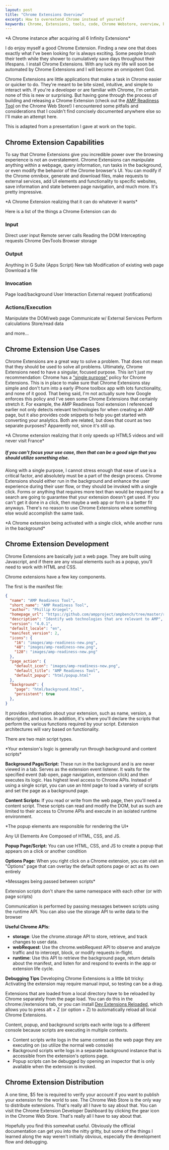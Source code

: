 ```yaml
---
layout: post
title: "Chrome Extensions Overview"
excerpt: How to overextend Chrome instead of yourself
keywords: Chrome, Extensions, tools, code, Chrome Webstore, overview, basics, understanding, tutorial, Phillip, Kriegel
---
```


<amp-img width="644" height="356" layout="responsive" src="/assets/posts/chrome-extensions/infinity_stones.png"></amp-img>
<caption>*A Chrome instance after acquiring all 6 Infinity Extensions*</caption>

I do enjoy myself a good Chrome Extension. Finding a new one that does exactly what I've been looking for is always exciting. Some people brush their teeth while they shower to cumulatively save days throughout their lifespans. I install Chrome Extensions. With any luck my life will soon be automated by Chrome Extensions and I will become an omnipotent God.

Chrome Extensions are little applications that make a task in Chrome easier or quicker to do. They're meant to be bite sized, intuitive, and simple to interact with. If you're a developer or are familiar with Chrome, I'm certain none of this is new or surprising. But having gone through the process of building and releasing a Chrome Extension (check out the [AMP Readiness Tool](https://chrome.google.com/webstore/detail/amp-readiness-tool/fadclbipdhchagpdkjfcpippejnekimg?hl=en) on the Chrome Web Store!) I encountered some pitfalls and considerations that I couldn't find concisely documented anywhere else so I'll make an attempt here.

This is adapted from a presentation I gave at work on the topic.

## Chrome Extension Capabilities

To say that Chrome Extensions give you incredible power over the browsing experience is not an overstatement. Chrome Extensions can manipulate anything within a webpage, query information, run tasks in the background, or even modify the behavior of the Chrome browser's UI. You can modify if the Chrome omnibox, generate and download files, make requests to external services, add UI elements and functionality to specific websites, save information and state between page navigation, and much more. It's pretty impressive.

<amp-img width="301" height="237" layout="responsive" src="/assets/posts/chrome-extensions/thanos.png"></amp-img>
<caption>*A Chrome Extension realizing that it can do whatever it wants*</caption>

Here is a list of the things a Chrome Extension can do

### Input

Direct user input
Remote server calls
Reading the DOM
Intercepting requests
Chrome DevTools
Browser storage

### Output

Anything in G Suite (Apps Script)
New tab
Modification of existing web page
Download a file

### Invocation

Page load/background
User Interaction
External request (notifications)

### Actions/Execution

Manipulate the DOM/web page
Communicate w/ External Services
Perform calculations
Store/read data

and more...

## Chrome Extension Use Cases

Chrome Extensions are a great way to solve a problem. That does not mean that they should be used to solve all problems. Ultimately, Chrome Extensions need to have a singular, focused purpose. This isn't just my recommendation: Chrome has a ["single purpose"](https://developer.chrome.com/extensions/single_purpose) policy for Chrome Extensions. This is in place to make sure that Chrome Extensions stay simple and don't turn into a early iPhone toolbox app with lots functionality, and none of it good. That being said, I'm not actually sure how Google enforces this policy and I've seen some Chrome Extensions that certainly stretch it. For example, the AMP Readiness Tool extension I referenced earlier not only detects relevant technologies for when creating an AMP page, but it also provides code snippets to help you get started with converting your analytics. Both are related, but does that count as two separate purposes? Apparently not, since it's still up.

<amp-img width="640" height="360" layout="responsive" src="https://media.giphy.com/media/elmyDvAaEBNCv88SN1/giphy.gif"></amp-img>
<caption>*A Chrome extension realizing that it only speeds up HTML5 videos and will never visit France*</caption>

##### If you can't focus your use case, then that can be a good sign that you should utilize something else.

Along with a single purpose, I cannot stress enough that ease of use is a critical factor, and absolutely must be a part of the design process. Chrome Extensions should either run in the background and enhance the user experience during their user flow, or they should be invoked with a single click. Forms or anything that requires more text than would be required for a search are going to guarantee that your extension doesn't get used. If you can't get it done in a click, then maybe a web app or form is a better fit anyways. There's no reason to use Chrome Extensions where something else would accomplish the same task.

<amp-img width="640" height="360" layout="responsive" src="https://media.giphy.com/media/d5T6fLw1bLDuJ3oPxZ/giphy.gif"></amp-img>
<caption>*A Chrome extension being activated with a single click, while another runs in the background*</caption>

## Chrome Extension Development

Chrome Extensions are basically just a web page. They are built using Javascript, and if there are any visual elements such as a popup, you'll need to work with HTML and CSS.

Chrome extensions have a few key components.

The first is the manifest file:

```json
{
  "name": "AMP Readiness Tool",
  "short_name": "AMP Readiness Tool",
  "author": "Phillip Kriegel",
  "homepage_url": "https://github.com/ampproject/ampbench/tree/master/readiness-tool",
  "description": "Identify web technologies that are relevant to AMP",
  "version": "4.0.1",
  "default_locale": "en",
  "manifest_version": 2,
  "icons": {
    "16": "images/amp-readiness-new.png",
    "48": "images/amp-readiness-new.png",
    "128": "images/amp-readiness-new.png"
  },
  "page_action": {
    "default_icon": "images/amp-readiness-new.png",
    "default_title": "AMP Readiness Tool",
    "default_popup": "html/popup.html"
  },
  "background": {
    "page": "html/background.html",
    "persistent": true
  },
}
```

It provides information about your extension, such as name, version, a description, and icons. In addition, it's where you'll declare the scripts that perform the various functions required by your script. Extension architectures will vary based on functionality.

There are two main script types.

<amp-img width="714" height="636" layout="responsive" src="/assets/posts/chrome-extensions/background_content_js.png"></amp-img>
<caption>*Your extension's logic is generally run through background and content scripts*</caption>

**Background Page/Script:**
These run in the background and is are never viewed in a tab. Serves as the extension event listener. It waits for the specified event (tab open, page navigation, extension click) and then executes its logic. Has highest level access to Chrome APIs. Instead of using a single script, you can use an html page to load a variety of scripts and set the page as a background page.

**Content Scripts:**
If you read or write from the web page, then you'll need a content script. These scripts can read and modify the DOM, but as such are limited to their access to Chrome APIs and execute in an isolated runtime environment.

<amp-img width="676" height="616" layout="responsive" src="/assets/posts/chrome-extensions/popup.png"></amp-img>
<caption>*The popup elements are responsible for rendering the UI*</caption>

Any UI Elements Are Composed of HTML, CSS, and JS.

**Popup Page/Script:**
You can use HTML, CSS, and JS to create a popup that appears on a click or another condition

**Options Page:**
When you right click on a Chrome extension, you can visit an "Options" page that can overlay the default options page or act as its own entirely

<amp-img width="660" height="607" layout="responsive" src="/assets/posts/chrome-extensions/messages.png"></amp-img>
<caption>*Messages being passed between scripts*</caption>

Extension scripts don't share the same namespace with each other (or with page scripts)

Communication is performed by passing messages between scripts using the runtime API. You can also use the storage API to write data to the browser

**Useful Chrome APIs:**
* **storage**: Use the chrome.storage API to store, retrieve, and track changes to user data.
* **webRequest**: Use the chrome.webRequest API to observe and analyze traffic and to intercept, block, or modify requests in-flight.
* **runtime**: Use this API to retrieve the background page, return details about the manifest, and listen for and respond to events in the app or extension life cycle.

**Debugging Tips**
Developing Chrome Extensions is a little bit tricky:
Activating the extension may require manual input, so testing can be a drag.

Extensions that are loaded from a local directory have to be reloaded by Chrome separately from the page load. You can do this in the chrome://extensions tab, or you can install [Dev Extensions Reloaded](https://chrome.google.com/webstore/detail/dev-extensions-reload/bbanndmhbmgajamonlgnjnfdbifbnbdj?hl=en), which allows you to press alt + Z (or option + Z) to automatically reload all local Chrome Extensions.

Content, popup, and background scripts each write logs to a different console because scripts are executing in multiple contexts.

* Content scripts write logs in the same context as the web page they are executing on (so utilize the normal web console)
* Background scripts write logs in a separate background instance that is accessible from the extension's options page. <amp-img width="445" height="286" layout="responsive" src="/assets/posts/chrome-extensions/background_logs.png"></amp-img>
* Popup scripts can be debugged by opening an inspector that is only available when the extension is invoked. <amp-img width="348" height="271" layout="responsive" src="/assets/posts/chrome-extensions/popup_logs.png"></amp-img>

## Chrome Extension Distribution

A one time, $5 fee is required to verify your account if you want to publish your extension for the world to see. The Chrome Web Store is the only way to distribute extensions. That's really all I have to say about that. You can visit the Chrome Extension Developer Dashboard by clicking the gear icon in the Chrome Web Store. That's really all I have to say about that.

Hopefully you find this somewhat useful. Obviously the official documentation can get you into the nitty gritty, but some of the things I learned along the way weren't initially obvious, especially the development flow and debugging.
